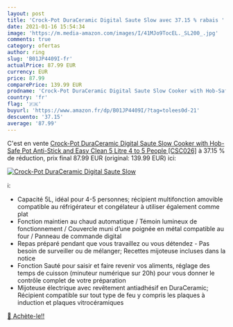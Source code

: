 ```yaml
---
layout: post
title: 'Crock-Pot DuraCeramic Digital Saute Slow avec 37.15 % rabais '
date: 2021-01-16 15:54:34
image: 'https://m.media-amazon.com/images/I/41MJo9TocEL._SL200_.jpg'
comments: true
category: ofertas
author: ring
slug: 'B01JP4409I-fr'
actualPrice: 87.99 EUR
currency: EUR
price: 87.99
comparePrice: 139.99 EUR
prodname: 'Crock-Pot DuraCeramic Digital Saute Slow Cooker with Hob-Safe Pot  Anti-Stick and Easy Clean  5 Litre  4 to 5 People  [CSC026]'
country: 'fr'
flag: '🇫🇷'
buyurl: 'https://www.amazon.fr/dp/B01JP4409I/?tag=tolees0d-21'
descuento: '37.15'
average: '87.99'
---
```


C'est en vente [Crock-Pot DuraCeramic Digital Saute Slow Cooker with Hob-Safe Pot  Anti-Stick and Easy Clean  5 Litre  4 to 5 People  [CSC026]](https://www.amazon.fr/dp/B01JP4409I/?tag=tolees0d-21)  à  37.15 % de réduction, prix final  87.99 EUR (original: 139.99 EUR) ici:

[![Crock-Pot DuraCeramic Digital Saute Slow](https://m.media-amazon.com/images/I/41MJo9TocEL._SL200_.jpg)](https://www.amazon.fr/dp/B01JP4409I/?tag=tolees0d-21)

ℹ️:

- Capacité 5L, idéal pour 4-5 personnes; récipient multifonction amovible compatible au réfrigérateur et congélateur à utiliser également comme plat
- Fonction maintien au chaud automatique / Témoin lumineux de fonctionnement / Couvercle muni d’une poignée en métal compatible au four / Panneau de commande digital
- Repas préparé pendant que vous travaillez ou vous détendez - Pas besoin de surveiller ou de mélanger; Recettes mijoteuse incluses dans la notice
- Fonction Sauté pour saisir et faire revenir vos aliments, réglage des temps de cuisson (minuteur numérique sur 20h) pour vous donner le contrôle complet de votre préparation
- Mijoteuse électrique avec revêtement antiadhésif en DuraCeramic; Récipient compatible sur tout type de feu y compris les plaques à induction et plaques vitrocéramiques

[🛒 Achète-le!!](https://www.amazon.fr/dp/B01JP4409I/?tag=tolees0d-21)
